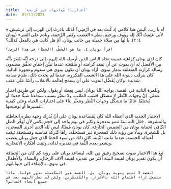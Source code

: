 ```yaml
---
title:  'أعذارنا: مُواجهات غير مُريحة'
date:  01/11/2023
---
```


«آه يا رب، أليسَ هذا كلامي إذ كُنتُ بعد في أرْضِي؟ لذلك بادَرتُ إلى الهرب إلى ترشيش، لأني عَلِمتُ أنَّكَ إله رؤوف ورحيم، بطيء الغضب وكثير الرَّحمة، ونادم على الشر» (يونان ٤: ٢). يا لها مِن صلاة جميلة مِن جانب يونان. أَمْ هل كانت هي بالفعل كذلك؟

`اقرأ يونان ٤. ما هو الخَطْب (الخطأ) في هذا الرجل؟`

كان لدى يونان كراهية عميقة تجاه الناس الذين أرسله الله إليهم، إلى درجة أنَّه شَعَرَ بأنَّه مِن الأفضل له أن يموت عن أن يَفقد كَرامته أو سُمْعَته عندما تبيَّن إخفاق تحقُّق مضمون رسالة كرازته المتعلقة بدمار نينوى. أراد يونان أن تكون نينوى هي سدوم وعمورة التالية. كان يترقَّب دينونة الله على هذا الشعب المَكروه. عندما لم يحدث ذلك، صُدِمَ صدمة شديدة، وكان يُفَضِّل الموت على أن يسمح لِعالَمه بالانقلاب رأسًا على عقب.

وللمرة الثانية في القصة، يواجِه اللهُ يونانَ، ليس بِعِظة أو بِقَول، ولكن عن طريق اختبار عملي. إنَّ وجهات النَّظر لا تتشكل حَسَب الطلب. ولا تتغيَّر بسبب سماعنا شيئًا جديدًا أو مُختلفًا. غالبًا ما تتشكَّل وجهات النَّظر وتتغيَّر بناءً على اختبارات الحياة وعلى كيفية تفسيرها أو توضيحها.

الاختبار الجديد الذي أعطاه الله كان لِمُساعدة يونان على أنْ يُدرِك وجهة نظره الخاطئة والمشوهة . جَعَلَ الله نبتةً تنمو بمعجزة وتكبر في يوم واحد إلى حَجمٍ يكفي لأن تُوفِّر الظل الكافي لحماية يونان من الشمس الحارقة. كان يونان مُمتَنًا، ليس لله الذي أجرى المعجزة، بل للشجرة. وبدلًا من رؤية ذلك كمعجزة غير مُستَحَقَّة، رآها كَبَركة مُناسبة ومُستَحقة تَبِعَت أعماله الحسنة. عندما ماتت النَّبتة، كان ذلك من سوء الحظ الذي جعل يونان يغضب ويشعر بعدم الثِّقة في تقديره لذاته، ونَمَت أفكاره الانتحارية.

تَبِعَ هذا الاختبار صوت تصحيح رقيق مِن الله، ليساعد يونان على رؤية كم كان من الحماقة أن يكون تقدير يونان لقيمة النبتة أكثر من تقديره لقيمة آلاف الرجال، والنساء، والأطفال في نينوى، بالإضافة إلى حيواناتهم.

`القصة لا تنتهِ بِتوبة يونان. بل، القصة غير المكتملة تدور حولنا. ماذا سنفعل إزاء اهتمام الله بالأشرار، والمُتنمِّرين، ولِمَن لَم نصل إليهم بعد في جميع أنحاء العالم؟`